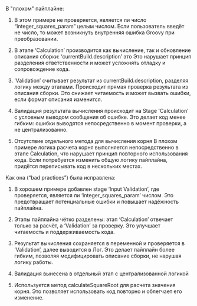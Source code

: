 В "плохом" пайплайне:


1)	В этом примере не проверяется, является ли число “integer_squares_param” целым числом. Если пользователь введёт не число, то может возникнуть внутренняя ошибка Groovy при преобразовании.

2)	В этапе ‘Calculation’ производится как вычисление, так и обновление описания сборки: 
‘currentBuild.description’ это
Это нарушает принцип разделения ответственности и может усложнять отладку и сопровождение кода.

3)	‘Validation’ считывает результат из currentBuild.description, разделяя логику между этапами. Происходит прямая проверка результата из описания сборки. Это снижает читаемость и может вызвать ошибки, если формат описания изменится.

4)	Валидация результата вычисления происходит на Stage 'Calculation' с условным выводом сообщения об ошибке. Это делает код менее гибким: ошибки выводятся непосредственно в момент проверки, а не централизованно.

5)	Отсутствие отдельного метода для вычисления корня
В плохом примере логика расчета корня выполняется непосредственно в этапе Calculation, что нарушает принцип повторного использования кода. Если потребуется изменить общую логику пайплайна, придётся переписывать код в нескольких местах.

Как она (“bad practices”) была исправлена:
1)	В хорошем примере добавлен stage ‘Input Validation’, где проверяется, является ли ‘integer_squares_param’ числом. Это предотвращает потенциальные ошибки и повышает надёжность пайплайна.

2)	Этапы пайплайна чётко разделены: этап ‘Calculation’ отвечает только за расчёт, а ‘Validation’ за проверку. 
Это улучшает читаемость и поддерживаемость кода.

3)	Результат вычисления сохраняется в переменной и проверяется в ‘Validation’, далее выводится в Лог. Это делает пайплайн более гибким, позволяя модифицировать описание сборки, не нарушая логику работы.

4)	Валидация вынесена в отдельный этап с централизованной логикой

5)	Используется метод calculateSquareRoot для расчета значения корня. 
Это позволяет использовать код повторно и облегчает его изменение.
